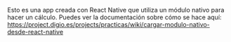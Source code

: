 Esto es una app creada con React Native que utiliza un módulo nativo para hacer un cálculo.
Puedes ver la documentación sobre cómo se hace aquí: https://project.digio.es/projects/practicas/wiki/cargar-modulo-nativo-desde-react-native
